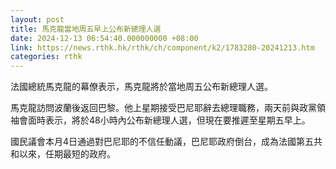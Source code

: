 ```yaml
---
layout: post
title: 馬克龍當地周五早上公布新總理人選
date: 2024-12-13 06:54:40.000000000 +08:00
link: https://news.rthk.hk/rthk/ch/component/k2/1783280-20241213.htm
categories: rthk
---
```


法國總統馬克龍的幕僚表示，馬克龍將於當地周五公布新總理人選。

馬克龍訪問波蘭後返回巴黎。他上星期接受巴尼耶辭去總理職務，兩天前與政黨領袖會面時表示，將於48小時內公布新總理人選，但現在要推遲至星期五早上。

國民議會本月4日通過對巴尼耶的不信任動議，巴尼耶政府倒台，成為法國第五共和以來，任期最短的政府。
